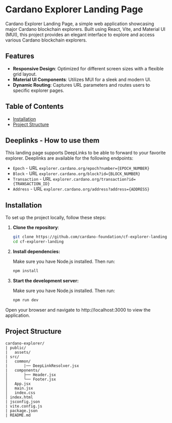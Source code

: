 # Cardano Explorer Landing Page

Cardano Explorer Landing Page, a simple web application showcasing major Cardano blockchain explorers. Built using React, Vite, and Material UI (MUI), this project provides an elegant interface to explore and access various Cardano blockchain explorers.

## Features

- **Responsive Design**: Optimized for different screen sizes with a flexible grid layout.
- **Material UI Components**: Utilizes MUI for a sleek and modern UI.
- **Dynamic Routing**: Captures URL parameters and routes users to specific explorer pages.

## Table of Contents

- [Installation](#installation)
- [Project Structure](#project-structure)

## Deeplinks - How to use them
This landing page supports DeepLinks to be able to forward to your favorite explorer.
Deeplinks are available for the following endpoints:
- `Epoch` - URL `explorer.cardano.org/epoch?number={EPOCH_NUMBER}`
- `Block` - URL `explorer.cardano.org/block?id={BLOCK_NUMBER}`
- `Transaction` - URL `explorer.cardano.org/transaction?id={TRANSACTION_ID}`
- `Address` - URL `explorer.cardano.org/address?address={ADDRESS}`

## Installation

To set up the project locally, follow these steps:

1. **Clone the repository**:

   ```bash
   git clone https://github.com/cardano-foundation/cf-explorer-landing.git
   cd cf-explorer-landing

   ```

2. **Install dependencies:**

   Make sure you have Node.js installed. Then run:

   ```bash
   npm install

   ```

3. **Start the development server:**

   Make sure you have Node.js installed. Then run:

   ```bash
   npm run dev
   ```

Open your browser and navigate to http://localhost:3000 to view the application.

## Project Structure

    cardano-explorer/
    | public/
    |   assets/
    | src/
    |   common/
    |       |── DeepLinkResolver.jsx
    |   components/
    │       ├── Header.jsx
    │       └── Footer.jsx
    │   App.jsx
    │   main.jsx
    │   index.css
    │ index.html
    | jsconfig.json
    | vite.config.js
    | package.json
    | README.md
